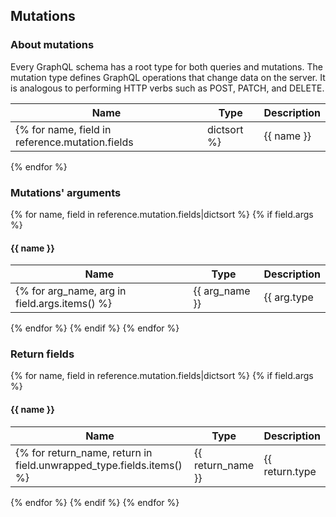 ## Mutations

### About mutations
Every GraphQL schema has a root type for both queries and mutations. 
The mutation type defines GraphQL operations that change data on the server. 
It is analogous to performing HTTP verbs such as POST, PATCH, and DELETE.

| **Name** | **Type** | **Description** |
|----------|----------|-----------------|
{% for name, field in reference.mutation.fields|dictsort %}| {{ name }} | {{ field.type|string }} | {{ field.description|default('', True)|markdown|safe }} |
{% endfor %}

### Mutations' arguments
{% for name, field in reference.mutation.fields|dictsort %}
{% if field.args %}
#### {{ name }}
| **Name** | **Type** | **Description** |
|----------|----------|-----------------|
{% for arg_name, arg in field.args.items() %}| {{ arg_name }} | {{ arg.type|string }} | {{ arg.description|default('', True)|markdown|safe }} |
{% endfor %}
{% endif %}
{% endfor %}

### Return fields
{% for name, field in reference.mutation.fields|dictsort %}
{% if field.args %}
#### {{ name }}
| **Name** | **Type** | **Description** |
|----------|----------|-----------------|
{% for return_name, return in field.unwrapped_type.fields.items() %}| {{ return_name }} | {{ return.type|string }} | {{ return.description|default('', True)|markdown|safe }} |
{% endfor %}
{% endif %}
{% endfor %}

